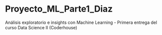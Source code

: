# Proyecto_ML_Parte1_Diaz
Análisis exploratorio e insights con Machine Learning - Primera entrega del curso Data Science II (Coderhouse)
